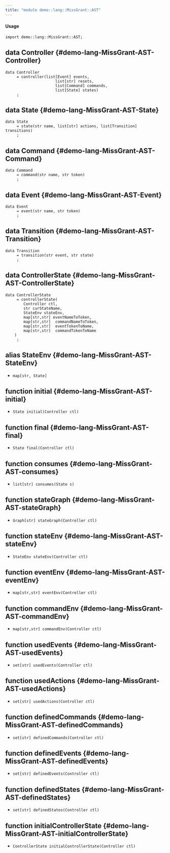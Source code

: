 ```yaml
---
title: "module demo::lang::MissGrant::AST"
---
```


#### Usage

`import demo::lang::MissGrant::AST;`

## data Controller {#demo-lang-MissGrant-AST-Controller}

```rascal
data Controller  
     = controller(list[Event] events, 
					  list[str] resets, 
					  list[Command] commands,
					  list[State] states)
     ;
```

## data State {#demo-lang-MissGrant-AST-State}

```rascal
data State  
     = state(str name, list[str] actions, list[Transition] transitions)
     ;
```

## data Command {#demo-lang-MissGrant-AST-Command}

```rascal
data Command  
     = command(str name, str token)
     ;
```

## data Event {#demo-lang-MissGrant-AST-Event}

```rascal
data Event  
     = event(str name, str token)
     ;
```

## data Transition {#demo-lang-MissGrant-AST-Transition}

```rascal
data Transition  
     = transition(str event, str state)
     ;
```

## data ControllerState {#demo-lang-MissGrant-AST-ControllerState}

```rascal
data ControllerState  
     = controllerState(
		Controller ctl,
		str curStateName, 
		StateEnv stateEnv,
		map[str,str] eventNameToToken,
		map[str,str]  commandNameToToken,
		map[str,str]  eventTokenToName,
		map[str,str]  commandTokenToName
	)
     ;
```

## alias StateEnv {#demo-lang-MissGrant-AST-StateEnv}

* `map[str, State]`

## function initial {#demo-lang-MissGrant-AST-initial}

* ``State initial(Controller ctl)``

## function final {#demo-lang-MissGrant-AST-final}

* ``State final(Controller ctl)``

## function consumes {#demo-lang-MissGrant-AST-consumes}

* ``list[str] consumes(State s)``

## function stateGraph {#demo-lang-MissGrant-AST-stateGraph}

* ``Graph[str] stateGraph(Controller ctl)``

## function stateEnv {#demo-lang-MissGrant-AST-stateEnv}

* ``StateEnv stateEnv(Controller ctl)``

## function eventEnv {#demo-lang-MissGrant-AST-eventEnv}

* ``map[str,str] eventEnv(Controller ctl)``

## function commandEnv {#demo-lang-MissGrant-AST-commandEnv}

* ``map[str,str] commandEnv(Controller ctl)``

## function usedEvents {#demo-lang-MissGrant-AST-usedEvents}

* ``set[str] usedEvents(Controller ctl)``

## function usedActions {#demo-lang-MissGrant-AST-usedActions}

* ``set[str] usedActions(Controller ctl)``

## function definedCommands {#demo-lang-MissGrant-AST-definedCommands}

* ``set[str] definedCommands(Controller ctl)``

## function definedEvents {#demo-lang-MissGrant-AST-definedEvents}

* ``set[str] definedEvents(Controller ctl)``

## function definedStates {#demo-lang-MissGrant-AST-definedStates}

* ``set[str] definedStates(Controller ctl)``

## function initialControllerState {#demo-lang-MissGrant-AST-initialControllerState}

* ``ControllerState initialControllerState(Controller ctl)``


